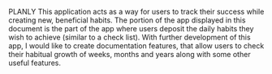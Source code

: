 PLANLY
This application acts as a way for users to track their success while creating new, beneficial habits. The portion of the app displayed in this document is the part of the app where users deposit the daily habits they wish to achieve (similar to a check list). With further development of this app, I would like to create documentation features, that allow users to check their habitual growth of weeks, months and years along with some other useful features. 
